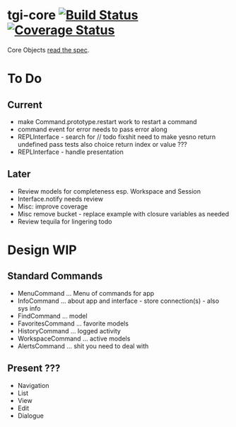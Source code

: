 # tgi-core [![Build Status](https://travis-ci.org/tgi-io/tgi-core.svg?branch=master)](https://travis-ci.org/tgi-io/tgi-core) [![Coverage Status](https://img.shields.io/coveralls/tgi-io/tgi-core.svg)](https://coveralls.io/r/tgi-io/tgi-core)

Core Objects [read the spec](spec/README.md).

# To Do

Current
-------
- make Command.prototype.restart work to restart a command
- command event for error needs to pass error along
- REPLInterface - search for  // todo fixshit need to make yesno return undefined pass tests also choice return index or value ???
- REPLInterface - handle presentation

Later
-----
- Review models for completeness esp. Workspace and Session
- Interface.notify needs review
- Misc: improve coverage
- Misc remove bucket - replace example with closure variables as needed
- Review tequila for lingering todo

# Design WIP

Standard Commands
---
- MenuCommand ... Menu of commands for app
- InfoCommand ... about app and interface - store connection(s) - also sys info
- FindCommand ... model
- FavoritesCommand ... favorite models
- HistoryCommand ... logged activity
- WorkspaceCommand ... active models
- AlertsCommand ... shit you need to deal with

Present ???
-------
- Navigation
- List
- View
- Edit
- Dialogue